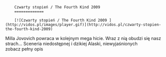 
        Czwarty stopień / The Fourth Kind 2009 
        =============
        
        [![Czwarty stopień / The Fourth Kind 2009 ](http://vidos.pl/images/player.gif)](http://vidos.pl/czwarty-stopien-the-fourth-kind-2009)
        
        
 Milla Jovovich powraca w kolejnym mega hicie. Wraz z nią obudzi się nasz strach... Sceneria niedostępnej i dzikiej Alaski, niewyjaśnionych zobacz pełny opis
    